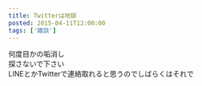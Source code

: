 ```yaml
---
title: Twitterは地獄
posted: 2015-04-11T12:00:00
tags: ['雑談']
---
```


何度目かの垢消し  
探さないで下さい  
LINEとかTwitterで連絡取れると思うのでしばらくはそれで

